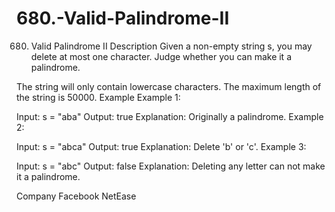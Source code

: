 # 680.-Valid-Palindrome-II

680. Valid Palindrome II
Description
Given a non-empty string s, you may delete at most one character. Judge whether you can make it a palindrome.

The string will only contain lowercase characters.
The maximum length of the string is 50000.
Example
Example 1:

Input: s = "aba"
Output: true
Explanation: Originally a palindrome.
Example 2:

Input: s = "abca"
Output: true
Explanation: Delete 'b' or 'c'.
Example 3:

Input: s = "abc"
Output: false
Explanation: Deleting any letter can not make it a palindrome.

Company
Facebook
NetEase
